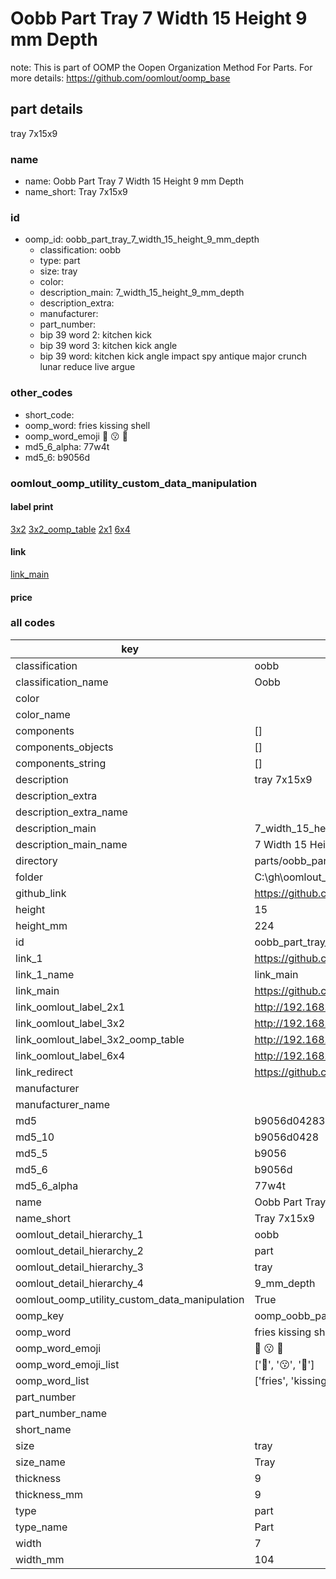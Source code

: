 # Oobb Part Tray 7 Width 15 Height 9 mm Depth  

note: This is part of OOMP the Oopen Organization Method For Parts. For more details: https://github.com/oomlout/oomp_base

##  part details
  



tray 7x15x9



### name
* name: Oobb Part Tray 7 Width 15 Height 9 mm Depth
* name_short: Tray 7x15x9 
### id
* oomp_id: oobb_part_tray_7_width_15_height_9_mm_depth
  * classification: oobb
  * type: part
  * size: tray
  * color: 
  * description_main: 7_width_15_height_9_mm_depth
  * description_extra: 
  * manufacturer: 
  * part_number: 
  * bip 39 word 2: kitchen kick
  * bip 39 word 3: kitchen kick angle
  * bip 39 word: kitchen kick angle impact spy antique major crunch lunar reduce live argue

### other_codes
* short_code: 
* oomp_word: fries kissing shell
* oomp_word_emoji :fries: :kissing: :shell:
* md5_6_alpha: 77w4t
* md5_6: b9056d






### oomlout_oomp_utility_custom_data_manipulation
#### label print
[3x2](http://192.168.1.245:1112/?label=oomp%2077w4t)
[3x2_oomp_table](http://192.168.1.108:1112/?label=oomp%2077w4t)
[2x1](http://192.168.1.242:1112/?label=oomp%2077w4t)
[6x4](http://192.168.1.55:1112/?label=oomp%2077w4t)    

#### link

[link_main](https://github.com/oomlout/oomlout_oobb_version_4_generated_parts/tree/main/navigation_oomp/oobb/part/tray/7_width_15_height_9_mm_depth/part)                              

#### price







### all codes 
| key | value |  
| --- | --- |  
| classification | oobb |  
| classification_name | Oobb |  
| color |  |  
| color_name |  |  
| components | [] |  
| components_objects | [] |  
| components_string | [] |  
| description | tray 7x15x9 |  
| description_extra |  |  
| description_extra_name |  |  
| description_main | 7_width_15_height_9_mm_depth |  
| description_main_name | 7 Width 15 Height 9 mm Depth |  
| directory | parts/oobb_part_tray_7_width_15_height_9_mm_depth |  
| folder | C:\gh\oomlout_oobb_version_4_generated_parts\parts\oobb_part_tray_7_width_15_height_9_mm_depth |  
| github_link | https://github.com/oomlout/oomlout_oomp_part_src/tree/main/parts/oobb_part_tray_7_width_15_height_9_mm_depth |  
| height | 15 |  
| height_mm | 224 |  
| id | oobb_part_tray_7_width_15_height_9_mm_depth |  
| link_1 | https://github.com/oomlout/oomlout_oobb_version_4_generated_parts/tree/main/navigation_oomp/oobb/part/tray/7_width_15_height_9_mm_depth/part |  
| link_1_name | link_main |  
| link_main | https://github.com/oomlout/oomlout_oobb_version_4_generated_parts/tree/main/navigation_oomp/oobb/part/tray/7_width_15_height_9_mm_depth/part |  
| link_oomlout_label_2x1 | http://192.168.1.242:1112/?label=oomp%2077w4t |  
| link_oomlout_label_3x2 | http://192.168.1.245:1112/?label=oomp%2077w4t |  
| link_oomlout_label_3x2_oomp_table | http://192.168.1.108:1112/?label=oomp%2077w4t |  
| link_oomlout_label_6x4 | http://192.168.1.55:1112/?label=oomp%2077w4t |  
| link_redirect | https://github.com/oomlout/oomlout_oobb_version_4_generated_parts/tree/main/parts/oobb_tray_07_15_09 |  
| manufacturer |  |  
| manufacturer_name |  |  
| md5 | b9056d042834f0cc27e9a71c119e8bd8 |  
| md5_10 | b9056d0428 |  
| md5_5 | b9056 |  
| md5_6 | b9056d |  
| md5_6_alpha | 77w4t |  
| name | Oobb Part Tray 7 Width 15 Height 9 mm Depth |  
| name_short | Tray 7x15x9  |  
| oomlout_detail_hierarchy_1 | oobb |  
| oomlout_detail_hierarchy_2 | part |  
| oomlout_detail_hierarchy_3 | tray |  
| oomlout_detail_hierarchy_4 | 9_mm_depth |  
| oomlout_oomp_utility_custom_data_manipulation | True |  
| oomp_key | oomp_oobb_part_tray_7_width_15_height_9_mm_depth |  
| oomp_word | fries kissing shell |  
| oomp_word_emoji | :fries: :kissing: :shell: |  
| oomp_word_emoji_list | [':fries:', ':kissing:', ':shell:'] |  
| oomp_word_list | ['fries', 'kissing', 'shell'] |  
| part_number |  |  
| part_number_name |  |  
| short_name |  |  
| size | tray |  
| size_name | Tray |  
| thickness | 9 |  
| thickness_mm | 9 |  
| type | part |  
| type_name | Part |  
| width | 7 |  
| width_mm | 104 |  
